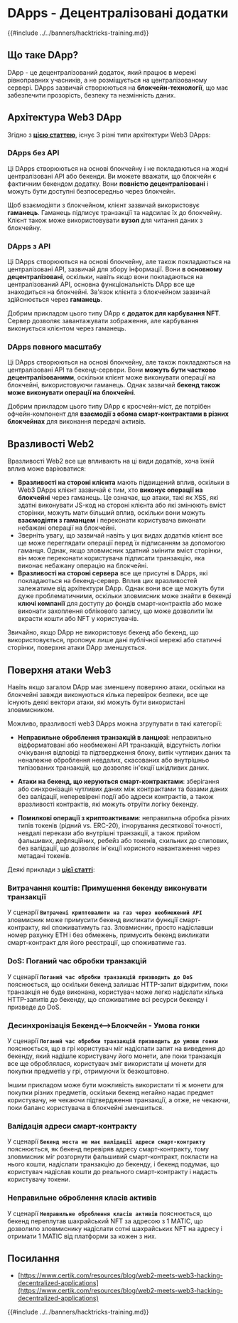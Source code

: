 # DApps - Децентралізовані додатки

{{#include ../../banners/hacktricks-training.md}}

## Що таке DApp?

DApp - це децентралізований додаток, який працює в мережі рівноправних учасників, а не розміщується на централізованому сервері. DApps зазвичай створюються на **блокчейн-технології**, що має забезпечити прозорість, безпеку та незмінність даних.

## Архітектура Web3 DApp

Згідно з [**цією статтею**](https://www.certik.com/resources/blog/web2-meets-web3-hacking-decentralized-applications), існує 3 різні типи архітектури Web3 DApps:

### DApps без API

Ці DApps створюються на основі блокчейну і не покладаються на жодні централізовані API або бекенди. Ви можете вважати, що блокчейн є фактичним бекендом додатку. Вони **повністю децентралізовані** і можуть бути доступні безпосередньо через блокчейн.

Щоб взаємодіяти з блокчейном, клієнт зазвичай використовує **гаманець**. Гаманець підписує транзакції та надсилає їх до блокчейну. Клієнт також може використовувати **вузол** для читання даних з блокчейну.

### DApps з API

Ці DApps створюються на основі блокчейну, але також покладаються на централізовані API, зазвичай для збору інформації. Вони **в основному децентралізовані**, оскільки, навіть якщо вони покладаються на централізований API, основна функціональність DApp все ще знаходиться на блокчейні. Зв'язок клієнта з блокчейном зазвичай здійснюється через **гаманець**.

Добрим прикладом цього типу DApp є **додаток для карбування NFT**. Сервер дозволяє завантажувати зображення, але карбування виконується клієнтом через гаманець.

### DApps повного масштабу

Ці DApps створюються на основі блокчейну, але також покладаються на централізовані API та бекенд-сервери. Вони **можуть бути частково децентралізованими**, оскільки клієнт може виконувати операції на блокчейні, використовуючи гаманець. Однак зазвичай **бекенд також може виконувати операції на блокчейні**.

Добрим прикладом цього типу DApp є кросчейн-міст, де потрібен офчейн-компонент для **взаємодії з обома смарт-контрактами в різних блокчейнах** для виконання передачі активів.

## Вразливості Web2

Вразливості Web2 все ще впливають на ці види додатків, хоча їхній вплив може варіюватися:

- **Вразливості на стороні клієнта** мають підвищений вплив, оскільки в Web3 DApps клієнт зазвичай є тим, хто **виконує операції на блокчейні** через гаманець. Це означає, що атаки, такі як XSS, які здатні виконувати JS-код на стороні клієнта або які змінюють вміст сторінки, можуть мати більший вплив, оскільки вони можуть **взаємодіяти з гаманцем** і переконати користувача виконати небажані операції на блокчейні.
- Зверніть увагу, що зазвичай навіть у цих видах додатків клієнт все ще може переглядати операції перед їх підписанням за допомогою гаманця. Однак, якщо зловмисник здатний змінити вміст сторінки, він може переконати користувача підписати транзакцію, яка виконає небажану операцію на блокчейні.
- **Вразливості на стороні сервера** все ще присутні в DApps, які покладаються на бекенд-сервер. Вплив цих вразливостей залежатиме від архітектури DApp. Однак вони все ще можуть бути дуже проблематичними, оскільки зловмисник може знайти в бекенді **ключі компанії** для доступу до фондів смарт-контрактів або може виконати захоплення облікового запису, що може дозволити їм вкрасти кошти або NFT у користувачів.

Звичайно, якщо DApp не використовує бекенд або бекенд, що використовується, пропонує лише дані публічної мережі або статичні сторінки, поверхня атаки DApp зменшується.

## Поверхня атаки Web3

Навіть якщо загалом DApp має зменшену поверхню атаки, оскільки на блокчейні завжди виконуються кілька перевірок безпеки, все ще існують деякі вектори атаки, які можуть бути використані зловмисником.

Можливо, вразливості web3 DApps можна згрупувати в такі категорії:

- **Неправильне оброблення транзакцій в ланцюзі**: неправильно відформатовані або необмежені API транзакцій, відсутність логіки очікування відповіді та підтвердження блоку, витік чутливих даних та неналежне оброблення невдалих, скасованих або внутрішньо типізованих транзакцій, що дозволяє ін'єкції шкідливих даних.

- **Атаки на бекенд, що керуються смарт-контрактами**: зберігання або синхронізація чутливих даних між контрактами та базами даних без валідації, неперевірені події або адреси контрактів, а також вразливості контрактів, які можуть отруїти логіку бекенду.

- **Помилкові операції з криптоактивами**: неправильна обробка різних типів токенів (рідний vs. ERC-20), ігнорування десяткової точності, невдалі перекази або внутрішні транзакції, а також прийом фальшивих, дефляційних, ребейз або токенів, схильних до слипових, без валідації, що дозволяє ін'єкції корисного навантаження через метадані токенів.

Деякі приклади з [**цієї статті**](https://www.certik.com/resources/blog/web2-meets-web3-hacking-decentralized-applications):

### Витрачання коштів: Примушення бекенду виконувати транзакції

У сценарії **`Витрачені криптовалюти на газ через необмежений API`** зловмисник може примусити бекенд викликати функції смарт-контракту, які споживатимуть газ. Зловмисник, просто надіславши номер рахунку ETH і без обмежень, примусить бекенд викликати смарт-контракт для його реєстрації, що споживатиме газ.

### DoS: Поганий час обробки транзакцій

У сценарії **`Поганий час обробки транзакцій призводить до DoS`** пояснюється, що оскільки бекенд залишає HTTP-запит відкритим, поки транзакція не буде виконана, користувач може легко надіслати кілька HTTP-запитів до бекенду, що споживатиме всі ресурси бекенду і призведе до DoS.

### Десинхронізація Бекенд<-->Блокчейн - Умова гонки

У сценарії **`Поганий час обробки транзакцій призводить до умови гонки`** пояснюється, що в грі користувач міг надіслати запит на виведення до бекенду, який надішле користувачу його монети, але поки транзакція все ще оброблялася, користувач зміг використати ці монети для покупки предметів у грі, отримуючи їх безкоштовно.

Іншим прикладом може бути можливість використати ті ж монети для покупки різних предметів, оскільки бекенд негайно надає предмет користувачу, не чекаючи підтвердження транзакції, а отже, не чекаючи, поки баланс користувача в блокчейні зменшиться.

### Валідація адреси смарт-контракту

У сценарії **`Бекенд моста не має валідації адреси смарт-контракту`** пояснюється, як бекенд перевіряв адресу смарт-контракту, тому зловмисник міг розгорнути фальшивий смарт-контракт, покласти на нього кошти, надіслати транзакцію до бекенду, і бекенд подумає, що користувач надіслав кошти до реального смарт-контракту і надасть користувачу токени.

### Неправильне оброблення класів активів

У сценарії **`Неправильне оброблення класів активів`** пояснюється, що бекенд переплутав шахрайський NFT за адресою з 1 MATIC, що дозволило зловмиснику надіслати сотні шахрайських NFT на адресу і отримати 1 MATIC від платформи за кожен з них.

## Посилання
- [https://www.certik.com/resources/blog/web2-meets-web3-hacking-decentralized-applications](https://www.certik.com/resources/blog/web2-meets-web3-hacking-decentralized-applications)

{{#include ../../banners/hacktricks-training.md}}
